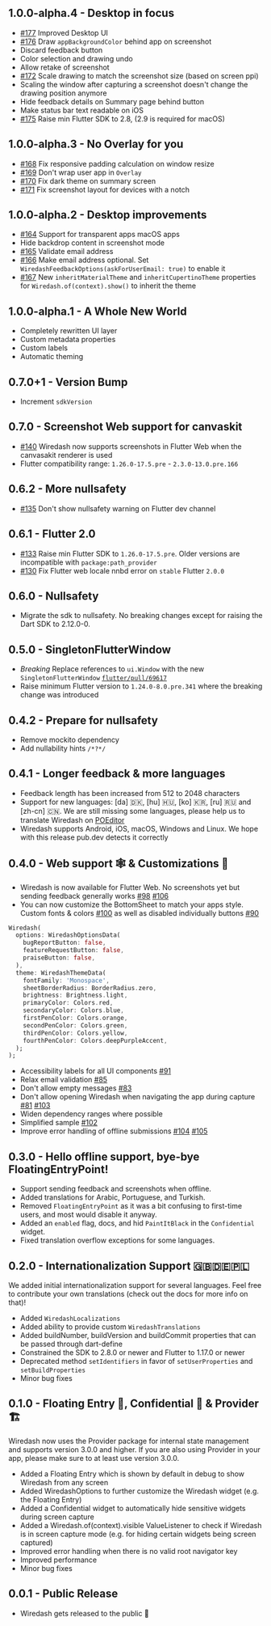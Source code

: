 ## 1.0.0-alpha.4 - Desktop in focus
* [#177](https://github.com/wiredashio/wiredash-sdk/pull/177) Improved Desktop UI
* [#176](https://github.com/wiredashio/wiredash-sdk/pull/176) Draw `appBackgroundColor` behind app on screenshot 
* Discard feedback button
* Color selection and drawing undo
* Allow retake of screenshot
* [#172](https://github.com/wiredashio/wiredash-sdk/pull/172) Scale drawing to match the screenshot size (based on screen ppi)
* Scaling the window after capturing a screenshot doesn't change the drawing position anymore
* Hide feedback details on Summary page behind button
* Make status bar text readable on iOS
* [#175](https://github.com/wiredashio/wiredash-sdk/pull/175) Raise min Flutter SDK to 2.8, (2.9 is required for macOS)

## 1.0.0-alpha.3 - No Overlay for you
* [#168](https://github.com/wiredashio/wiredash-sdk/pull/168) Fix responsive padding calculation on window resize
* [#169](https://github.com/wiredashio/wiredash-sdk/pull/169) Don't wrap user app in `Overlay`
* [#170](https://github.com/wiredashio/wiredash-sdk/pull/170) Fix dark theme on summary screen
* [#171](https://github.com/wiredashio/wiredash-sdk/pull/171) Fix screenshot layout for devices with a notch

## 1.0.0-alpha.2 - Desktop improvements
* [#164](https://github.com/wiredashio/wiredash-sdk/pull/164) Support for transparent apps macOS apps
* Hide backdrop content in screenshot mode
* [#165](https://github.com/wiredashio/wiredash-sdk/pull/165) Validate email address
* [#166](https://github.com/wiredashio/wiredash-sdk/pull/166) Make email address optional. Set `WiredashFeedbackOptions(askForUserEmail: true)` to enable it
* [#167](https://github.com/wiredashio/wiredash-sdk/pull/167) New `inheritMaterialTheme` and `inheritCupertinoTheme` properties for `Wiredash.of(context).show()` to inherit the theme

## 1.0.0-alpha.1 - A Whole New World
* Completely rewritten UI layer
* Custom metadata properties
* Custom labels
* Automatic theming

## 0.7.0+1 - Version Bump
* Increment `sdkVersion`

## 0.7.0 - Screenshot Web support for canvaskit
* [#140](https://github.com/wiredashio/wiredash-sdk/pull/135) Wiredash now supports screenshots in Flutter Web when the canvasakit renderer is used
* Flutter compatibility range: `1.26.0-17.5.pre` - `2.3.0-13.0.pre.166`

## 0.6.2 - More nullsafety
* [#135](https://github.com/wiredashio/wiredash-sdk/pull/135) Don't show nullsafety warning on Flutter dev channel

## 0.6.1 - Flutter 2.0
* [#133](https://github.com/wiredashio/wiredash-sdk/pull/133) Raise min Flutter SDK to `1.26.0-17.5.pre`. Older versions are incompatible with `package:path_provider`
* [#130](https://github.com/wiredashio/wiredash-sdk/pull/130) Fix Flutter web locale nnbd error on `stable` Flutter `2.0.0`

## 0.6.0 - Nullsafety
* Migrate the sdk to nullsafety. No breaking changes except for raising the Dart SDK to 2.12.0-0.

## 0.5.0 - SingletonFlutterWindow
* *Breaking* Replace references to `ui.Window` with the new `SingletonFlutterWindow` [`flutter/pull/69617`](https://github.com/flutter/flutter/pull/69617)
* Raise minimum Flutter version to `1.24.0-8.0.pre.341` where the breaking change was introduced

## 0.4.2 - Prepare for nullsafety
* Remove mockito dependency
* Add nullability hints `/*?*/`

## 0.4.1 - Longer feedback & more languages
* Feedback length has been increased from 512 to 2048 characters
* Support for new languages: [da] 🇩🇰, [hu] 🇭🇺, [ko] 🇰🇷, [ru] 🇷🇺 and [zh-cn] 🇨🇳. We are still missing some languages, please help us to translate Wiredash on [POEditor](https://poeditor.com/projects/view?id=347065)
* Wiredash supports Android, iOS, macOS, Windows and Linux. We hope with this release pub.dev detects it correctly

## 0.4.0 - Web support 🕸 & Customizations 🎨
* Wiredash is now available for Flutter Web. No screenshots yet but sending feedback generally works [#98](https://github.com/wiredashio/wiredash-sdk/pull/98) [#106](https://github.com/wiredashio/wiredash-sdk/pull/106)
* You can now customize the BottomSheet to match your apps style. Custom fonts & colors [#100](https://github.com/wiredashio/wiredash-sdk/pull/100) as well as disabled individually buttons [#90](https://github.com/wiredashio/wiredash-sdk/pull/90)

```dart
Wiredash(
  options: WiredashOptionsData(
    bugReportButton: false,
    featureRequestButton: false,
    praiseButton: false,
  ),
  theme: WiredashThemeData(
    fontFamily: 'Monospace',
    sheetBorderRadius: BorderRadius.zero,
    brightness: Brightness.light,
    primaryColor: Colors.red,
    secondaryColor: Colors.blue,
    firstPenColor: Colors.orange,
    secondPenColor: Colors.green,
    thirdPenColor: Colors.yellow,
    fourthPenColor: Colors.deepPurpleAccent,
  );
);
```
* Accessibility labels for all UI components [#91](https://github.com/wiredashio/wiredash-sdk/pull/91)
* Relax email validation [#85](https://github.com/wiredashio/wiredash-sdk/pull/85)
* Don't allow empty messages [#83](https://github.com/wiredashio/wiredash-sdk/pull/83)
* Don't allow opening Wiredash when navigating the app during capture [#81](https://github.com/wiredashio/wiredash-sdk/pull/81) [#103](https://github.com/wiredashio/wiredash-sdk/pull/103)
* Widen dependency ranges where possible
* Simplified sample [#102](https://github.com/wiredashio/wiredash-sdk/pull/102)
* Improve error handling of offline submissions [#104](https://github.com/wiredashio/wiredash-sdk/pull/104) [#105](https://github.com/wiredashio/wiredash-sdk/pull/105)


## 0.3.0 - Hello offline support, bye-bye FloatingEntryPoint!
* Support sending feedback and screenshots when offline.
* Added translations for Arabic, Portuguese, and Turkish.
* Removed `FloatingEntryPoint` as it was a bit confusing to first-time users, and most would disable it anyway.
* Added an `enabled` flag, docs, and hid `PaintItBlack` in the `Confidential` widget.
* Fixed translation overflow exceptions for some languages.

## 0.2.0 - Internationalization Support 🇬🇧🇩🇪🇵🇱
We added initial internationalization support for several languages. Feel free to contribute your own translations 
(check out the docs for more info on that)!

* Added `WiredashLocalizations`
* Added ability to provide custom `WiredashTranslations`
* Added buildNumber, buildVersion and buildCommit properties that can be passed through dart-define
* Constrained the SDK to 2.8.0 or newer and Flutter to 1.17.0 or newer
* Deprecated method `setIdentifiers` in favor of `setUserProperties` and `setBuildProperties`
* Minor bug fixes

## 0.1.0 - Floating Entry 📲, Confidential 👀 & Provider 🏗
Wiredash now uses the Provider package for internal state management and supports version 3.0.0 and higher. If you are
also using Provider in your app, please make sure to at least use version 3.0.0.

* Added a Floating Entry which is shown by default in debug to show Wiredash from any screen
* Added WiredashOptions to further customize the Wiredash widget (e.g. the Floating Entry)
* Added a Confidential widget to automatically hide sensitive widgets during screen capture
* Added a Wiredash.of(context).visible ValueListener to check if Wiredash is in screen capture mode (e.g. for hiding certain widgets being screen captured)
* Improved error handling when there is no valid root navigator key
* Improved performance
* Minor bug fixes

## 0.0.1 - Public Release

* Wiredash gets released to the public 🎉
